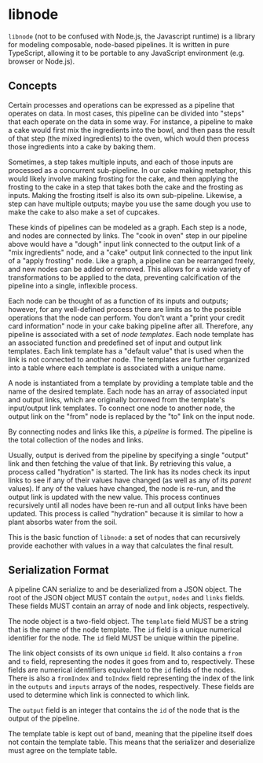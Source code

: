 # libnode

`libnode` (not to be confused with Node.js, the Javascript runtime) is a library for modeling composable, node-based pipelines. It is written in pure TypeScript, allowing it to be portable to any JavaScript environment (e.g. browser or Node.js).

## Concepts

Certain processes and operations can be expressed as a pipeline that operates on data. In most cases, this pipeline can be divided into "steps" that each operate on the data in some way. For instance, a pipeline to make a cake would first mix the ingredients into the bowl, and then pass the result of that step (the mixed ingredients) to the oven, which would then process those ingredients into a cake by baking them. 

Sometimes, a step takes multiple inputs, and each of those inputs are processed as a concurrent sub-pipeline. In our cake making metaphor, this would likely involve making frosting for the cake, and then applying the frosting to the cake in a step that takes both the cake and the frosting as inputs. Making the frosting itself is also its own sub-pipeline. Likewise, a step can have multiple outputs; maybe you use the same dough you use to make the cake to also make a set of cupcakes.

These kinds of pipelines can be modeled as a graph. Each step is a node, and nodes are connected by links. The "cook in oven" step in our pipeline above would have a "dough" input link connected to the output link of a "mix ingredients" node, and a "cake" output link connected to the input link of a "apply frosting" node. Like a graph, a pipeline can be rearranged freely, and new nodes can be added or removed. This allows for a wide variety of transformations to be applied to the data, preventing calcification of the pipeline into a single, inflexible process.

Each node can be thought of as a function of its inputs and outputs; however, for any well-defined process there are limits as to the possible operations that the node can perform. You don't want a "print your credit card information" node in your cake baking pipeline after all. Therefore, any pipeline is associated with a set of *node templates*. Each node template has an associated function and predefined set of input and output link templates. Each link template has a "default value" that is used when the link is not connected to another node. The templates are further organized into a table where each template is associated with a unique name.

A node is instantiated from a template by providing a template table and the name of the desired template. Each node has an array of associated input and output links, which are originally borrowed from the template's input/output link templates. To connect one node to another node, the output link on the "from" node is replaced by the "to" link on the input node.

By connecting nodes and links like this, a *pipeline* is formed. The pipeline is the total collection of the nodes and links.

Usually, output is derived from the pipeline by specifying a single "output" link and then fetching the value of that link. By retrieving this value, a process called "hydration" is started. The link has its nodes check its input links to see if any of their values have changed (as well as any of its *parent* values). If any of the values have changed, the node is re-run, and the output link is updated with the new value. This process continues recursively until all nodes have been re-run and all output links have been updated. This process is called "hydration" because it is similar to how a plant absorbs water from the soil.

This is the basic function of `libnode`: a set of nodes that can recursively provide eachother with values in a way that calculates the final result.

## Serialization Format

A pipeline CAN serialize to and be deserialized from a JSON object. The root of the JSON object MUST contain the `output`, `nodes` and `links` fields. These fields MUST contain an array of node and link objects, respectively. 

The node object is a two-field object. The `template` field MUST be a string that is the name of the node template. The `id` field is a unique numerical identifier for the node. The `id` field MUST be unique within the pipeline.

The link object consists of its own unique `id` field. It also contains a `from` and `to` field, representing the nodes it goes from and to, respectively. These fields are numerical identifiers equivalent to the `id` fields of the nodes. There is also a `fromIndex` and `toIndex` field representing the index of the link in the `outputs` and `inputs` arrays of the nodes, respectively. These fields are used to determine which link is connected to which link.

The `output` field is an integer that contains the `id` of the node that is the output of the pipeline.

The template table is kept out of band, meaning that the pipeline itself does not contain the template table. This means that the serializer and deserialize must agree on the template table. 
